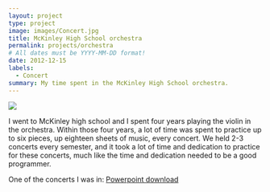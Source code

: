 ```yaml
---
layout: project
type: project
image: images/Concert.jpg
title: McKinley High School orchestra
permalink: projects/orchestra
# All dates must be YYYY-MM-DD format!
date: 2012-12-15
labels:
  - Concert
summary: My time spent in the McKinley High School orchestra.
---
```

<img class="ui image" src="{{ site.baseurl }}/images/Auditorium.jpg">

I went to McKinley high school and I spent four years playing the violin in the orchestra. Within those four years, a lot of time was spent to practice up to six pieces, up eighteen sheets of music, every concert. We held 2-3 concerts every semester, and it took a lot of time and dedication to practice for these concerts, much like the time and dedication needed to be a good programmer.
 
One of the concerts I was in: <a href="https://www.youtube.com/watch?v=mhQh7CB0VsY"></i>Powerpoint download</a>
